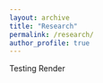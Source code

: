 ```yaml
---
layout: archive
title: "Research"
permalink: /research/
author_profile: true
---
```


Testing Render
